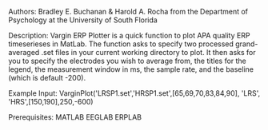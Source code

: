 Authors: Bradley E. Buchanan & Harold A. Rocha from the Department of Psychology at the University of South Florida

Description:
Vargin ERP Plotter is a quick function to plot APA quality ERP timeserieses in MatLab. The function asks to specify two processed grand-averaged .set files in your current working directory to plot. It then asks for you to specify the electrodes you wish to average from, the titles for the legend, the measurement window in ms, the sample rate, and the baseline (which is default -200).

Example Input:
VarginPlot('LRSP1.set','HRSP1.set',[65,69,70,83,84,90], 'LRS', 'HRS',[150,190],250,-600)

Prerequisites:
MATLAB
EEGLAB
ERPLAB
